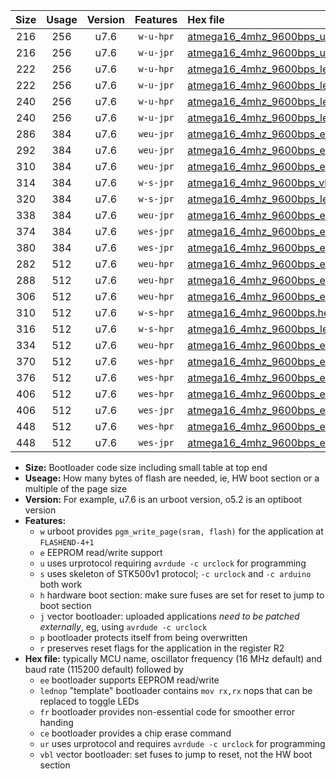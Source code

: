 |Size|Usage|Version|Features|Hex file|
|:-:|:-:|:-:|:-:|:--|
|216|256|u7.6|`w-u-hpr`|[atmega16_4mhz_9600bps_ur.hex](https://raw.githubusercontent.com/stefanrueger/urboot/main/atmega16_4mhz_9600bps_ur.hex)|
|216|256|u7.6|`w-u-jpr`|[atmega16_4mhz_9600bps_ur_vbl.hex](https://raw.githubusercontent.com/stefanrueger/urboot/main/atmega16_4mhz_9600bps_ur_vbl.hex)|
|222|256|u7.6|`w-u-hpr`|[atmega16_4mhz_9600bps_lednop_ur.hex](https://raw.githubusercontent.com/stefanrueger/urboot/main/atmega16_4mhz_9600bps_lednop_ur.hex)|
|222|256|u7.6|`w-u-jpr`|[atmega16_4mhz_9600bps_lednop_ur_vbl.hex](https://raw.githubusercontent.com/stefanrueger/urboot/main/atmega16_4mhz_9600bps_lednop_ur_vbl.hex)|
|240|256|u7.6|`w-u-hpr`|[atmega16_4mhz_9600bps_lednop_fr_ur.hex](https://raw.githubusercontent.com/stefanrueger/urboot/main/atmega16_4mhz_9600bps_lednop_fr_ur.hex)|
|240|256|u7.6|`w-u-jpr`|[atmega16_4mhz_9600bps_lednop_fr_ur_vbl.hex](https://raw.githubusercontent.com/stefanrueger/urboot/main/atmega16_4mhz_9600bps_lednop_fr_ur_vbl.hex)|
|286|384|u7.6|`weu-jpr`|[atmega16_4mhz_9600bps_ee_ur_vbl.hex](https://raw.githubusercontent.com/stefanrueger/urboot/main/atmega16_4mhz_9600bps_ee_ur_vbl.hex)|
|292|384|u7.6|`weu-jpr`|[atmega16_4mhz_9600bps_ee_lednop_ur_vbl.hex](https://raw.githubusercontent.com/stefanrueger/urboot/main/atmega16_4mhz_9600bps_ee_lednop_ur_vbl.hex)|
|310|384|u7.6|`weu-jpr`|[atmega16_4mhz_9600bps_ee_lednop_fr_ur_vbl.hex](https://raw.githubusercontent.com/stefanrueger/urboot/main/atmega16_4mhz_9600bps_ee_lednop_fr_ur_vbl.hex)|
|314|384|u7.6|`w-s-jpr`|[atmega16_4mhz_9600bps_vbl.hex](https://raw.githubusercontent.com/stefanrueger/urboot/main/atmega16_4mhz_9600bps_vbl.hex)|
|320|384|u7.6|`w-s-jpr`|[atmega16_4mhz_9600bps_lednop_vbl.hex](https://raw.githubusercontent.com/stefanrueger/urboot/main/atmega16_4mhz_9600bps_lednop_vbl.hex)|
|338|384|u7.6|`weu-jpr`|[atmega16_4mhz_9600bps_ee_lednop_fr_ce_ur_vbl.hex](https://raw.githubusercontent.com/stefanrueger/urboot/main/atmega16_4mhz_9600bps_ee_lednop_fr_ce_ur_vbl.hex)|
|374|384|u7.6|`wes-jpr`|[atmega16_4mhz_9600bps_ee_vbl.hex](https://raw.githubusercontent.com/stefanrueger/urboot/main/atmega16_4mhz_9600bps_ee_vbl.hex)|
|380|384|u7.6|`wes-jpr`|[atmega16_4mhz_9600bps_ee_lednop_vbl.hex](https://raw.githubusercontent.com/stefanrueger/urboot/main/atmega16_4mhz_9600bps_ee_lednop_vbl.hex)|
|282|512|u7.6|`weu-hpr`|[atmega16_4mhz_9600bps_ee_ur.hex](https://raw.githubusercontent.com/stefanrueger/urboot/main/atmega16_4mhz_9600bps_ee_ur.hex)|
|288|512|u7.6|`weu-hpr`|[atmega16_4mhz_9600bps_ee_lednop_ur.hex](https://raw.githubusercontent.com/stefanrueger/urboot/main/atmega16_4mhz_9600bps_ee_lednop_ur.hex)|
|306|512|u7.6|`weu-hpr`|[atmega16_4mhz_9600bps_ee_lednop_fr_ur.hex](https://raw.githubusercontent.com/stefanrueger/urboot/main/atmega16_4mhz_9600bps_ee_lednop_fr_ur.hex)|
|310|512|u7.6|`w-s-hpr`|[atmega16_4mhz_9600bps.hex](https://raw.githubusercontent.com/stefanrueger/urboot/main/atmega16_4mhz_9600bps.hex)|
|316|512|u7.6|`w-s-hpr`|[atmega16_4mhz_9600bps_lednop.hex](https://raw.githubusercontent.com/stefanrueger/urboot/main/atmega16_4mhz_9600bps_lednop.hex)|
|334|512|u7.6|`weu-hpr`|[atmega16_4mhz_9600bps_ee_lednop_fr_ce_ur.hex](https://raw.githubusercontent.com/stefanrueger/urboot/main/atmega16_4mhz_9600bps_ee_lednop_fr_ce_ur.hex)|
|370|512|u7.6|`wes-hpr`|[atmega16_4mhz_9600bps_ee.hex](https://raw.githubusercontent.com/stefanrueger/urboot/main/atmega16_4mhz_9600bps_ee.hex)|
|376|512|u7.6|`wes-hpr`|[atmega16_4mhz_9600bps_ee_lednop.hex](https://raw.githubusercontent.com/stefanrueger/urboot/main/atmega16_4mhz_9600bps_ee_lednop.hex)|
|406|512|u7.6|`wes-hpr`|[atmega16_4mhz_9600bps_ee_lednop_fr.hex](https://raw.githubusercontent.com/stefanrueger/urboot/main/atmega16_4mhz_9600bps_ee_lednop_fr.hex)|
|406|512|u7.6|`wes-jpr`|[atmega16_4mhz_9600bps_ee_lednop_fr_vbl.hex](https://raw.githubusercontent.com/stefanrueger/urboot/main/atmega16_4mhz_9600bps_ee_lednop_fr_vbl.hex)|
|448|512|u7.6|`wes-hpr`|[atmega16_4mhz_9600bps_ee_lednop_fr_ce.hex](https://raw.githubusercontent.com/stefanrueger/urboot/main/atmega16_4mhz_9600bps_ee_lednop_fr_ce.hex)|
|448|512|u7.6|`wes-jpr`|[atmega16_4mhz_9600bps_ee_lednop_fr_ce_vbl.hex](https://raw.githubusercontent.com/stefanrueger/urboot/main/atmega16_4mhz_9600bps_ee_lednop_fr_ce_vbl.hex)|

- **Size:** Bootloader code size including small table at top end
- **Useage:** How many bytes of flash are needed, ie, HW boot section or a multiple of the page size
- **Version:** For example, u7.6 is an urboot version, o5.2 is an optiboot version
- **Features:**
  + `w` urboot provides `pgm_write_page(sram, flash)` for the application at `FLASHEND-4+1`
  + `e` EEPROM read/write support
  + `u` uses urprotocol requiring `avrdude -c urclock` for programming
  + `s` uses skeleton of STK500v1 protocol; `-c urclock` and `-c arduino` both work
  + `h` hardware boot section: make sure fuses are set for reset to jump to boot section
  + `j` vector bootloader: uploaded applications *need to be patched externally*, eg, using `avrdude -c urclock`
  + `p` bootloader protects itself from being overwritten
  + `r` preserves reset flags for the application in the register R2
- **Hex file:** typically MCU name, oscillator frequency (16 MHz default) and baud rate (115200 default) followed by
  + `ee` bootloader supports EEPROM read/write
  + `lednop` "template" bootloader contains `mov rx,rx` nops that can be replaced to toggle LEDs
  + `fr` bootloader provides non-essential code for smoother error handing
  + `ce` bootloader provides a chip erase command
  + `ur` uses urprotocol and requires `avrdude -c urclock` for programming
  + `vbl` vector bootloader: set fuses to jump to reset, not the HW boot section
